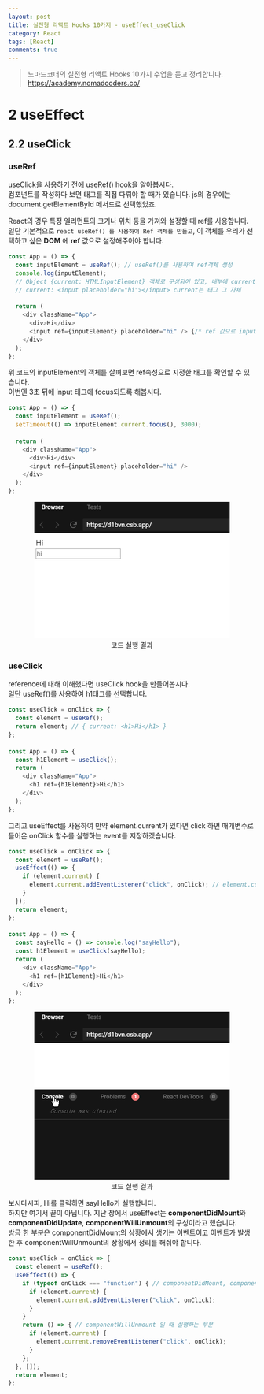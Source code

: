 ```yaml
---
layout: post
title: 실전형 리액트 Hooks 10가지 - useEffect_useClick
category: React
tags: [React]
comments: true
---
```


> 노마드코더의 실전형 리액트 Hooks 10가지 수업을 듣고 정리합니다. <https://academy.nomadcoders.co/>

# 2 useEffect

## 2.2 useClick

### useRef

useClick을 사용하기 전에 useRef() hook을 알아봅시다.  
컴포넌트를 작성하다 보면 태그를 직접 다뤄야 할 때가 있습니다. js의 경우에는 document.getElementById 메서드로 선택했었죠.  

React의 경우 특정 엘리먼트의 크기나 위치 등을 가져와 설정할 때 ref를 사용합니다.  
일단 기본적으로 `react useRef() 를 사용하여 Ref 객체를 만들고`, 이 객체를 우리가 선택하고 싶은 **DOM** 에 **ref** 값으로 설정해주어야 합니다. 

```javascript
const App = () => {
  const inputElement = useRef(); // useRef()를 사용하여 ref객체 생성
  console.log(inputElement); 
  // Object {current: HTMLInputElement} 객체로 구성되어 있고, 내부에 current라는 속성이 있음
  // current: <input placeholder="hi"></input> current는 태그 그 자체

  return (
    <div className="App">
      <div>Hi</div>
      <input ref={inputElement} placeholder="hi" /> {/* ref 값으로 inputElement 지정 */}
    </div>
  );
};
```

위 코드의 inputElement의 객체를 살펴보면 ref속성으로 지정한 태그를 확인할 수 있습니다.  
이번엔 3초 뒤에 input 태그에 focus되도록 해봅시다.

```javascript
const App = () => {
  const inputElement = useRef();
  setTimeout(() => inputElement.current.focus(), 3000);

  return (
    <div className="App">
      <div>Hi</div>
      <input ref={inputElement} placeholder="hi" /> 
    </div>
  );
};
```

<center>
<figure>
<img src="/assets/post-img/react/hooks/nomad_react_hooks_5.gif" alt="">
<figcaption>코드 실행 결과</figcaption>
</figure>
</center>

### useClick

reference에 대해 이해했다면 useClick hook을 만들어봅시다.  
일단 useRef()를 사용하여 h1태그를 선택합니다.

```javascript
const useClick = onClick => {
  const element = useRef();
  return element; // { current: <h1>Hi</h1> }
};

const App = () => {
  const h1Element = useClick();
  return (
    <div className="App">
      <h1 ref={h1Element}>Hi</h1>
    </div>
  );
};
```

그리고 useEffect를 사용하여 만약 element.current가 있다면 click 하면 매개변수로 들어온 onClick 함수를 실행하는 event를 지정하겠습니다.

```javascript
const useClick = onClick => {
  const element = useRef();
  useEffect(() => {
    if (element.current) {
      element.current.addEventListener("click", onClick); // element.current에 args 함수 실행하는 이벤트 지정
    }
  });
  return element;
};

const App = () => {
  const sayHello = () => console.log("sayHello");
  const h1Element = useClick(sayHello);
  return (
    <div className="App">
      <h1 ref={h1Element}>Hi</h1>
    </div>
  );
};
```

<center>
<figure>
<img src="/assets/post-img/react/hooks/nomad_react_hooks_6.gif" alt="">
<figcaption>코드 실행 결과</figcaption>
</figure>
</center>

보시다시피, Hi를 클릭하면 sayHello가 실행합니다.  
하지만 여기서 끝이 아닙니다. 지난 장에서 useEffect는 **componentDidMount**와 **componentDidUpdate**, **componentWillUnmount**의 구성이라고 했습니다.  
방금 한 부분은 componentDidMount의 상황에서 생기는 이벤트이고 이벤트가 발생 한 후 componentWillUnmount의 상황에서 정리를 해줘야 합니다.

```javascript
const useClick = onClick => {
  const element = useRef();
  useEffect(() => {
    if (typeof onClick === "function") { // componentDidMount, componentDidUpdate 일 때 실행하는 부분
      if (element.current) {
        element.current.addEventListener("click", onClick);
      }
    }
    return () => { // componentWillUnmount 일 때 실행하는 부분
      if (element.current) {
        element.current.removeEventListener("click", onClick);
      }
    };
  }, []);
  return element;
};
```
